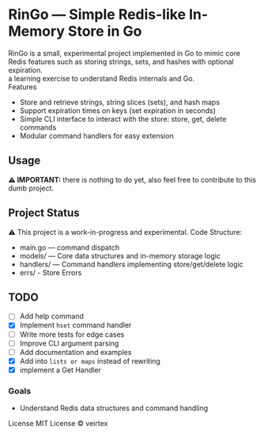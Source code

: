 # RinGo — Simple Redis-like In-Memory Store in Go
RinGo is a small, experimental project implemented in Go to mimic core Redis features such as storing strings, sets, and hashes with optional expiration.   
a learning exercise to understand Redis internals and Go.   
Features
- Store and retrieve strings, string slices (sets), and hash maps   
- Support expiration times on keys (set expiration in seconds)   
- Simple CLI interface to interact with the store: store, get, delete commands   
- Modular command handlers for easy extension   
   
## Usage
**⚠️ IMPORTANT:** there is nothing to do yet, also feel free to contribute to this dumb project.   

## Project Status
⚠️ This project is a work-in-progress and experimental.
Code Structure:
+ main.go — command dispatch
+ models/ — Core data structures and in-memory storage logic
+ handlers/ — Command handlers implementing store/get/delete logic
+ errs/ - Store Errors

## TODO
- [ ] Add help command
- [x] Implement `hset` command handler
- [ ] Write more tests for edge cases
- [ ] Improve CLI argument parsing
- [ ] Add documentation and examples
- [x] Add into `lists or maps` instead of rewriting
- [x] implement a Get Handler

### Goals
* Understand Redis data structures and command handling

License
MIT License © veirtex